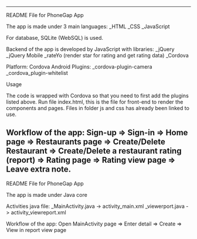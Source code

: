 --------------------------------------------------------------------
README File for PhoneGap App

The app is made under 3 main languages:
_HTML
_CSS
_JavaScript

For database, SQLite (WebSQL) is used.

Backend of the app is developed by JavaScript with libraries:
_jQuery
_jQuery Mobile
_rateYo (render star for rating and get rating data)
_Cordova

Platform: Cordova Android
Plugins:
_cordova-plugin-camera
_cordova_plugin-whitelist

Usage

The code is wrapped with Cordova so that you need to first add the plugins listed above.
Run file index.html, this is the file for front-end to render the components and pages. Files in folder js and css has already been linked to use.

Workflow of the app: Sign-up => Sign-in => Home page => Restaurants page => Create/Delete Restaurant => Create/Delete a restaurant rating (report) => Rating page => Rating view page => Leave extra note.
----------------------------------------------------------------------
README File for PhoneGap App

The app is made under Java core

Activities java file:
_MainActivity.java -> activity_main.xml
_viewerport.java -> activity_viewreport.xml

Workflow of the app:
Open MainActivity page => Enter detail => Create => View in report view page